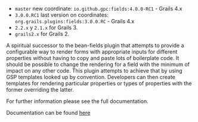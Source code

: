 
- `master` new coordinate: `io.github.gpc:fields:4.0.0-RC1` - Grails 4.x 
- `3.0.0.RC1` last version on coordinates: `org.grails.plugins:fields:3.0.0.RC` - Grails 4.x 
- `2.2.x` y `2.1.x` for Grails 3. 
- `grails2.x` for Grails 2.

A spiritual successor to the bean-fields plugin that attempts to provide a configurable way to render forms with appropriate inputs for different properties without having to copy and paste lots of boilerplate code. It should be possible to change the rendering for a field with the minimum of impact on any other code. This plugin attempts to achieve that by using GSP templates looked up by convention. Developers can then create templates for rendering particular properties or types of properties with the former overriding the latter.

For further information please see the full documentation.

Documentation can be found [here](https://gpc.github.io/fields)
